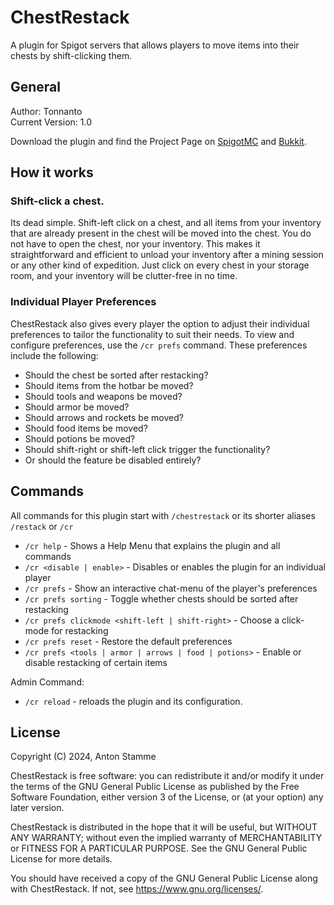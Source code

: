 # ChestRestack
A plugin for Spigot servers that allows players to move items into their chests by shift-clicking them.

## General
Author: Tonnanto  
Current Version: 1.0

Download the plugin and find the Project Page on [SpigotMC](https://www.spigotmc.org/resources/chestrestack/) and [Bukkit](https://dev.bukkit.org/projects/chestrestack).

## How it works

### Shift-click a chest.
Its dead simple. 
Shift-left click on a chest, and all items from your inventory that are already present in the chest will be moved into the chest. 
You do not have to open the chest, nor your inventory.
This makes it straightforward and efficient to unload your inventory after a mining session or any other kind of expedition. 
Just click on every chest in your storage room, and your inventory will be clutter-free in no time.

### Individual Player Preferences
ChestRestack also gives every player the option to adjust their individual preferences to tailor the functionality to suit their needs.
To view and configure preferences, use the `/cr prefs` command.
These preferences include the following:
- Should the chest be sorted after restacking?
- Should items from the hotbar be moved?
- Should tools and weapons be moved?
- Should armor be moved?
- Should arrows and rockets be moved?
- Should food items be moved?
- Should potions be moved?
- Should shift-right or shift-left click trigger the functionality?
- Or should the feature be disabled entirely?

## Commands
All commands for this plugin start with `/chestrestack` or its shorter aliases `/restack` or `/cr`
- `/cr help` - Shows a Help Menu that explains the plugin and all commands
- `/cr <disable | enable>` - Disables or enables the plugin for an individual player
- `/cr prefs` - Show an interactive chat-menu of the player's preferences
- `/cr prefs sorting` - Toggle whether chests should be sorted after restacking
- `/cr prefs clickmode <shift-left | shift-right>` - Choose a click-mode for restacking
- `/cr prefs reset` - Restore the default preferences
- `/cr prefs <tools | armor | arrows | food | potions>` - Enable or disable restacking of certain items

Admin Command:
- `/cr reload` - reloads the plugin and its configuration.

## License
Copyright (C) 2024, Anton Stamme

ChestRestack is free software: you can redistribute it and/or modify
it under the terms of the GNU General Public License as published by
the Free Software Foundation, either version 3 of the License, or
(at your option) any later version.

ChestRestack is distributed in the hope that it will be useful,
but WITHOUT ANY WARRANTY; without even the implied warranty of
MERCHANTABILITY or FITNESS FOR A PARTICULAR PURPOSE. See the
GNU General Public License for more details.

You should have received a copy of the GNU General Public License
along with ChestRestack. If not, see <https://www.gnu.org/licenses/>.